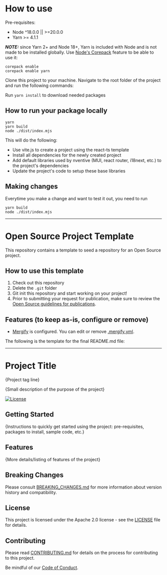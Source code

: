 # How to use

Pre-requisites:

- Node ^18.0.0 || >=20.0.0
- Yarn >= 4.1.1

**_NOTE:_** since Yarn 2+ and Node 18+, Yarn is included with Node and is not made to be installed globally. Use [Node's Corepack](https://nodejs.org/api/corepack.html) feature to be able to use it:

```
corepack enable
corepack enable yarn
```

Clone this project to your machine. Navigate to the root folder of the project and run the following commands:

Run `yarn install` to download needed packages

## How to run your package locally

```
yarn
yarn build
node ./dist/index.mjs
```

This will do the following:

- Use vite.js to create a project using the react-ts template
- Install all dependencies for the newly created project
- Add default libraries used by nventive (MUI, react router, i18next, etc.) to the project's dependencies
- Update the project's code to setup these base libraries

## Making changes

Everytime you make a change and want to test it out, you need to run

```
yarn build
node ./dist/index.mjs
```

---

# Open Source Project Template

This repository contains a template to seed a repository for an Open Source
project.

## How to use this template

1. Check out this repository
2. Delete the `.git` folder
3. Git init this repository and start working on your project!
4. Prior to submitting your request for publication, make sure to review the
   [Open Source guidelines for publications](https://nventive.visualstudio.com/Internal/_wiki/wikis/Internal_wiki?wikiVersion=GBwikiMaster&pagePath=%2FOpen%20Source%2FPublishing&pageId=7120).

## Features (to keep as-is, configure or remove)

- [Mergify](https://mergify.io/) is configured. You can edit or remove [.mergify.yml](/.mergify.yml).

The following is the template for the final README.md file:

---

# Project Title

{Project tag line}

{Small description of the purpose of the project}

[![License](https://img.shields.io/badge/License-Apache%202.0-blue.svg)](LICENSE)

## Getting Started

{Instructions to quickly get started using the project: pre-requisites, packages
to install, sample code, etc.}

## Features

{More details/listing of features of the project}

## Breaking Changes

Please consult [BREAKING_CHANGES.md](BREAKING_CHANGES.md) for more information about version
history and compatibility.

## License

This project is licensed under the Apache 2.0 license - see the
[LICENSE](LICENSE) file for details.

## Contributing

Please read [CONTRIBUTING.md](CONTRIBUTING.md) for details on the process for
contributing to this project.

Be mindful of our [Code of Conduct](CODE_OF_CONDUCT.md).
